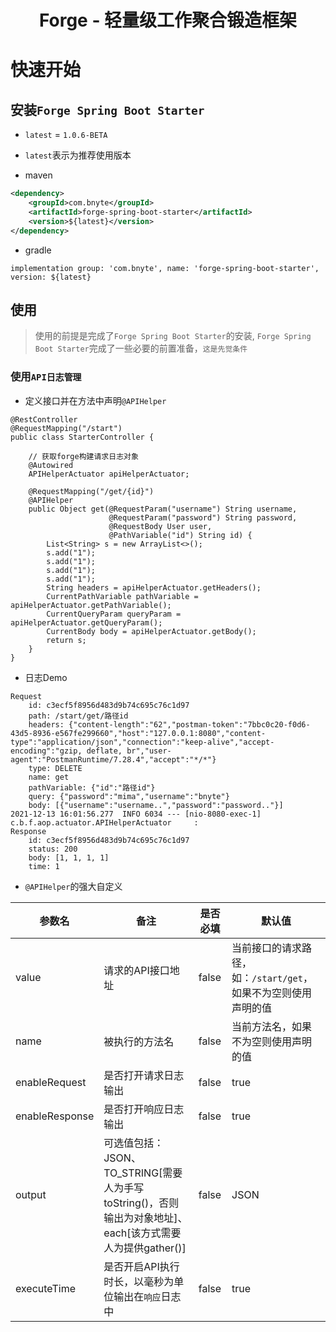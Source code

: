 <h1 align="center">Forge - 轻量级工作聚合锻造框架</h1>

# 快速开始

## 安装`Forge Spring Boot Starter`

- `latest` = `1.0.6-BETA`
- `latest`表示为推荐使用版本

- maven

```xml
<dependency>
    <groupId>com.bnyte</groupId>
    <artifactId>forge-spring-boot-starter</artifactId>
    <version>${latest}</version>
</dependency>
```

- gradle

```
implementation group: 'com.bnyte', name: 'forge-spring-boot-starter', version: ${latest}
```

## 使用

> 使用的前提是完成了`Forge Spring Boot Starter`的安装, `Forge Spring Boot Starter`完成了一些必要的前置准备，`这是先觉条件`

### 使用`API日志管理`

- 定义接口并在方法中声明`@APIHelper`

```
@RestController
@RequestMapping("/start")
public class StarterController {

    // 获取forge构建请求日志对象
    @Autowired
    APIHelperActuator apiHelperActuator;

    @RequestMapping("/get/{id}")
    @APIHelper
    public Object get(@RequestParam("username") String username,
                      @RequestParam("password") String password,
                      @RequestBody User user,
                      @PathVariable("id") String id) {
        List<String> s = new ArrayList<>();
        s.add("1");
        s.add("1");
        s.add("1");
        s.add("1");
        String headers = apiHelperActuator.getHeaders();
        CurrentPathVariable pathVariable = apiHelperActuator.getPathVariable();
        CurrentQueryParam queryParam = apiHelperActuator.getQueryParam();
        CurrentBody body = apiHelperActuator.getBody();
        return s;
    }
}
```
- 日志Demo

```
Request
	id: c3ecf5f8956d483d9b74c695c76c1d97
	path: /start/get/路径id
	headers: {"content-length":"62","postman-token":"7bbc0c20-f0d6-43d5-8936-e567fe299660","host":"127.0.0.1:8080","content-type":"application/json","connection":"keep-alive","accept-encoding":"gzip, deflate, br","user-agent":"PostmanRuntime/7.28.4","accept":"*/*"}
	type: DELETE
	name: get
	pathVariable: {"id":"路径id"}
	query: {"password":"mima","username":"bnyte"}
	body: [{"username":"username..","password":"password.."}]
2021-12-13 16:01:56.277  INFO 6034 --- [nio-8080-exec-1] c.b.f.aop.actuator.APIHelperActuator     : 
Response
	id: c3ecf5f8956d483d9b74c695c76c1d97
	status: 200
	body: [1, 1, 1, 1]
	time: 1
```

- `@APIHelper`的强大自定义

|  参数名   | 备注  | 是否必填  |  默认值  |
|  ----  | ----  | ----  | ----  |
| value | 请求的API接口地址 | false | 当前接口的请求路径，如：`/start/get`，如果不为空则使用声明的值 | 
| name | 被执行的方法名 | false | 当前方法名，如果不为空则使用声明的值 | 
| enableRequest | 是否打开请求日志输出 | false | true | 
| enableResponse | 是否打开响应日志输出 | false | true | 
| output | 可选值包括：JSON、TO_STRING[需要人为手写toString()，否则输出为对象地址]、each[该方式需要人为提供gather()] | false | JSON |
| executeTime | 是否开启API执行时长，以毫秒为单位输出在`响应`日志中 | false | true |
